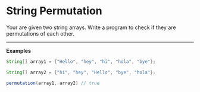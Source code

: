 # String Permutation

Your are given two string arrays. Write a program to check if they are permutations of each other.

---

__Examples__

```java
String[] array1 = {"Hello", "hey", "hi", "hola", "bye"};

String[] array2 = {"hi", "hey", "Hello", "bye", "hola"};

permutation(array1, array2) // true
```
